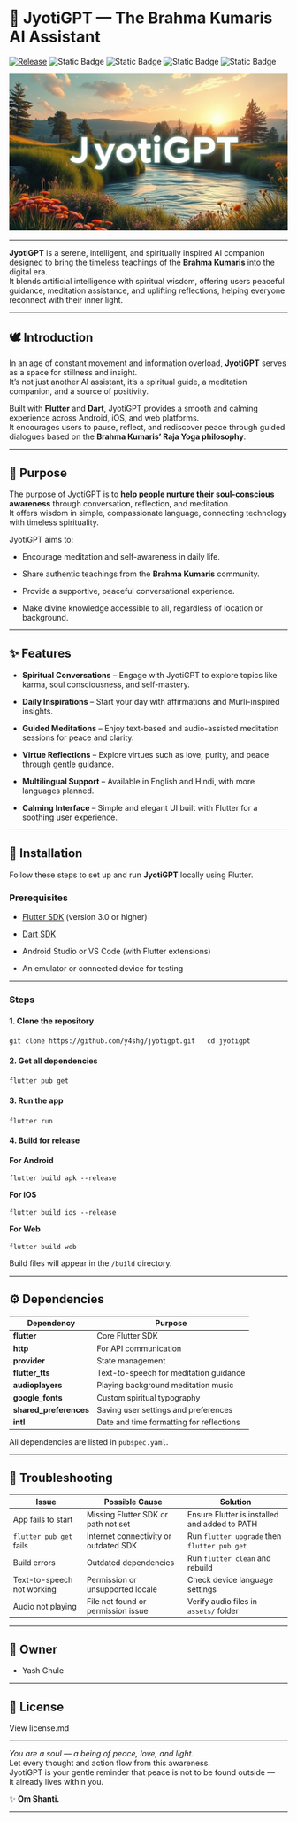 # **🌟 JyotiGPT — The Brahma Kumaris AI Assistant**
[![Release](https://github.com/y4shg/jyotigpt/actions/workflows/android.yml/badge.svg)](https://github.com/y4shg/jyotigpt/actions/workflows/android.yml)
![Static Badge](https://img.shields.io/badge/Built_with_Flutter-blue?style=for-the-badge&logo=flutter&logoSize=auto&color=%232596be)
![Static Badge](https://img.shields.io/badge/iOS%3A-%2015%2B-red?style=for-the-badge&logo=apple)
![Static Badge](https://img.shields.io/badge/Android%3A-%208%2B%20-green?style=for-the-badge&logo=android)
![Static Badge](https://img.shields.io/badge/Version%3A%20v0.9.3-yellow?style=for-the-badge)


![Hero Image of a beautiful river scene that say JyotiGPT.](/fastlane/metadata/en-US/images/hero.jpg)

---
**JyotiGPT** is a serene, intelligent, and spiritually inspired AI companion designed to bring the timeless teachings of the **Brahma Kumaris** into the digital era.  
 It blends artificial intelligence with spiritual wisdom, offering users peaceful guidance, meditation assistance, and uplifting reflections, helping everyone reconnect with their inner light.

---

## **🕊️ Introduction**

In an age of constant movement and information overload, **JyotiGPT** serves as a space for stillness and insight.  
 It’s not just another AI assistant, it’s a spiritual guide, a meditation companion, and a source of positivity.

Built with **Flutter** and **Dart**, JyotiGPT provides a smooth and calming experience across Android, iOS, and web platforms.  
 It encourages users to pause, reflect, and rediscover peace through guided dialogues based on the **Brahma Kumaris’ Raja Yoga philosophy**.

---

## **🌼 Purpose**

The purpose of JyotiGPT is to **help people nurture their soul-conscious awareness** through conversation, reflection, and meditation.  
 It offers wisdom in simple, compassionate language, connecting technology with timeless spirituality.

JyotiGPT aims to:

* Encourage meditation and self-awareness in daily life.

* Share authentic teachings from the **Brahma Kumaris** community.

* Provide a supportive, peaceful conversational experience.

* Make divine knowledge accessible to all, regardless of location or background.

---

## **✨ Features**

*  **Spiritual Conversations** – Engage with JyotiGPT to explore topics like karma, soul consciousness, and self-mastery.

*  **Daily Inspirations** – Start your day with affirmations and Murli-inspired insights.

*  **Guided Meditations** – Enjoy text-based and audio-assisted meditation sessions for peace and clarity.

*  **Virtue Reflections** – Explore virtues such as love, purity, and peace through gentle guidance.

*  **Multilingual Support** – Available in English and Hindi, with more languages planned.

*  **Calming Interface** – Simple and elegant UI built with Flutter for a soothing user experience.

---

## **🧩 Installation**

Follow these steps to set up and run **JyotiGPT** locally using Flutter.

### **Prerequisites**

* [Flutter SDK](https://flutter.dev/docs/get-started/install) (version 3.0 or higher)

* [Dart SDK](https://dart.dev/get-dart)

* Android Studio or VS Code (with Flutter extensions)

* An emulator or connected device for testing

---

### **Steps**

#### **1\. Clone the repository**

`git clone https://github.com/y4shg/jyotigpt.git  
cd jyotigpt`

#### **2\. Get all dependencies**

`flutter pub get`

#### **3\. Run the app**

`flutter run`

#### **4\. Build for release**

**For Android**

`flutter build apk --release`

**For iOS**

`flutter build ios --release`

**For Web**

`flutter build web`

Build files will appear in the `/build` directory.

---

## **⚙️ Dependencies**

| Dependency | Purpose |
| ----- | ----- |
| **flutter** | Core Flutter SDK |
| **http** | For API communication |
| **provider** | State management |
| **flutter\_tts** | Text-to-speech for meditation guidance |
| **audioplayers** | Playing background meditation music |
| **google\_fonts** | Custom spiritual typography |
| **shared\_preferences** | Saving user settings and preferences |
| **intl** | Date and time formatting for reflections |

All dependencies are listed in `pubspec.yaml`.

---

## **🧘 Troubleshooting**

| Issue | Possible Cause | Solution |
| ----- | ----- | ----- |
| App fails to start | Missing Flutter SDK or path not set | Ensure Flutter is installed and added to PATH |
| `flutter pub get` fails | Internet connectivity or outdated SDK | Run `flutter upgrade` then `flutter pub get` |
| Build errors | Outdated dependencies | Run `flutter clean` and rebuild |
| Text-to-speech not working | Permission or unsupported locale | Check device language settings |
| Audio not playing | File not found or permission issue | Verify audio files in `assets/` folder |

---

## **🙏 Owner**

* Yash Ghule

---

## **📜 License**

View license.md

---

*You are a soul — a being of peace, love, and light.*  
 Let every thought and action flow from this awareness.  
 JyotiGPT is your gentle reminder that peace is not to be found outside —  
 it already lives within you.

✨ **Om Shanti.**

---
